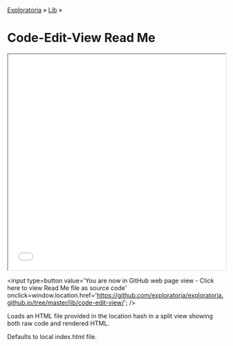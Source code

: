 [Exploratoria]( http://exploratoria.github.io ) &raquo; [Lib]( http://exploratoria.github.io/lib/ ) &raquo;

Code-Edit-View Read Me
====

<span style=display:none>_View as a web page to see the content of this iframe_</span>
<iframe src=code-edit-view.html width=100% height=500px></iframe>

<span style=display:none; >[You are now in GitHub source code view - Click here to view Read Me file as a web page]( http://exploratoria.github.io/lib/code-edit-view/index.html "View file as a web page." ) </span>
<input type=button value='You are now in GitHub web page view - Click here to view Read Me file as source code' onclick=window.location.href='https://github.com/exploratoria/exploratoria.github.io/tree/master/lib/code-edit-view/'; />


Loads an HTML file provided in the location hash in a split view showing both raw code and rendered HTML.

Defaults to local index.html file.

